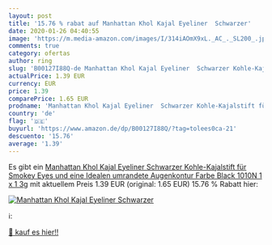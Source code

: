 ```yaml
---
layout: post
title: '15.76 % rabat auf Manhattan Khol Kajal Eyeliner  Schwarzer'
date: 2020-01-26 04:40:55
image: 'https://m.media-amazon.com/images/I/314iAOmX9xL._AC_._SL200_.jpg'
comments: true
category: ofertas
author: ring
slug: 'B00127I88Q-de Manhattan Khol Kajal Eyeliner  Schwarzer Kohle-Kajalstift für Smokey Eyes und eine Idealen umrandete Augenkontur  Farbe Black 1010N  1 x 1 3g'
actualPrice: 1.39 EUR
currency: EUR
price: 1.39
comparePrice: 1.65 EUR
prodname: 'Manhattan Khol Kajal Eyeliner  Schwarzer Kohle-Kajalstift für Smokey Eyes und eine Idealen umrandete Augenkontur  Farbe Black 1010N  1 x 1 3g'
country: 'de'
flag: '🇩🇪'
buyurl: 'https://www.amazon.de/dp/B00127I88Q/?tag=tolees0ca-21'
descuento: '15.76'
average: '1.39'
---
```


Es gibt ein [Manhattan Khol Kajal Eyeliner  Schwarzer Kohle-Kajalstift für Smokey Eyes und eine Idealen umrandete Augenkontur  Farbe Black 1010N  1 x 1 3g](https://www.amazon.de/dp/B00127I88Q/?tag=tolees0ca-21) mit aktuellem Preis 1.39 EUR (original: 1.65 EUR) 15.76 % Rabatt hier:

[![Manhattan Khol Kajal Eyeliner  Schwarzer](https://m.media-amazon.com/images/I/314iAOmX9xL._AC_._SL200_.jpg)](https://www.amazon.de/dp/B00127I88Q/?tag=tolees0ca-21)

ℹ️:


[🛒 kauf es hier!!](https://www.amazon.de/dp/B00127I88Q/?tag=tolees0ca-21)
